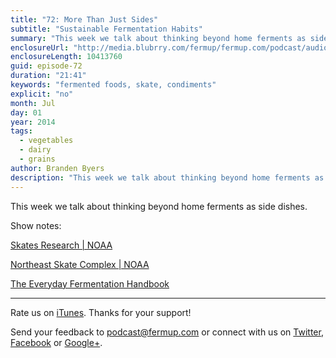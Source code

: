 ```yaml
---
title: "72: More Than Just Sides"
subtitle: "Sustainable Fermentation Habits"
summary: "This week we talk about thinking beyond home ferments as side dishes."
enclosureUrl: "http://media.blubrry.com/fermup/fermup.com/podcast/audio/fermup-72.mp3"
enclosureLength: 10413760
guid: episode-72
duration: "21:41"
keywords: "fermented foods, skate, condiments"
explicit: "no"
month: Jul
day: 01
year: 2014
tags:
  - vegetables
  - dairy
  - grains
author: Branden Byers
description: "This week we talk about thinking beyond home ferments as side dishes."
---
```

This week we talk about thinking beyond home ferments as side dishes.

Show notes:

[Skates Research | NOAA](http://www.afsc.noaa.gov/species/Skates.php)

[Northeast Skate Complex | NOAA](http://www.nero.noaa.gov/sustainable/species/skate/)

[The Everyday Fermentation Handbook](http://fermentationhandbook.com/)

---

Rate us on [iTunes](http://itunes.apple.com/podcast/fermup-fermented-food-podcast/id593958494). Thanks for your support!

Send your feedback to <a href="mailto:podcast@fermup.com">podcast@fermup.com</a> or connect with us on [Twitter](https://twitter.com/fermup), [Facebook](http://www.facebook.com/fermup) or [Google+](https://google.com/+fermup).
